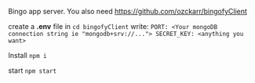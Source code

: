 
Bingo app server. You also need https://github.com/ozckarr/bingofyClient

create a **.env** file in `cd bingofyClient`
write:
`PORT: <Your mongoDB connection string ie "mongodb+srv://...">
SECRET_KEY: <anything you want>`


Install
`npm i`

start
`npm start`

